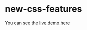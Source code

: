 # new-css-features
You can see the [live demo here](https://salil-naik.github.io/new-css-features/)
